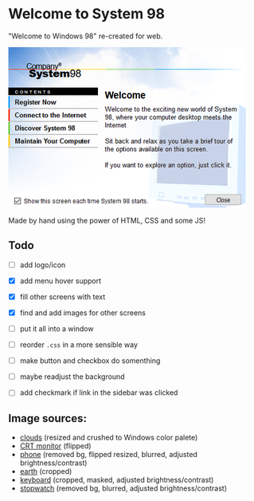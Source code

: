 # Welcome to System 98
"Welcome to Windows 98" re-created for web.

![Alt text](/screenshots/idle.png?raw=true "Optional Title")


Made by hand using the power of HTML, CSS and some JS!

## Todo
- [ ] add logo/icon
- [x] add menu hover support
- [x] fill other screens with text
- [x] find and add images for other screens
- [ ] put it all into a window
- [ ] reorder `.css` in a more sensible way
- [ ] make button and checkbox do somenthing
- [ ] maybe readjust the background
- [ ] add checkmark if link in the sidebar was clicked


## Image sources:
- [clouds](https://publicdomainq.net/sky-sunbeam-clouds-0046047/) (resized and crushed to Windows color palete)
- [CRT monitor](https://pixabay.com/vectors/monitor-computer-screen-video-tube-23352/) (flipped)
- [phone](https://www.freeimageslive.co.uk/free_stock_image/hook-jpg) (removed bg, flipped resized, blurred, adjusted brightness/contrast)
- [earth](https://pixabay.com/illustrations/planet-earth-cosmos-continents-1457453/) (cropped)
- [keyboard](https://commons.wikimedia.org/wiki/File:Cherry-keyboard-big-Enter.jpg) (cropped, masked, adjusted brightness/contrast)
- [stopwatch](https://pixabay.com/illustrations/stopwatch-precision-quick-record-2648253/) (removed bg, blurred, adjusted brightness/contrast)
